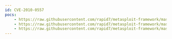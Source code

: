 ```yaml
---
id: CVE-2010-0557
pocs:
    - https://raw.githubusercontent.com/rapid7/metasploit-framework/master/modules/auxiliary/scanner/http/tomcat_mgr_login.rb
    - https://raw.githubusercontent.com/rapid7/metasploit-framework/master/modules/exploits/multi/http/tomcat_mgr_deploy.rb
    - https://raw.githubusercontent.com/rapid7/metasploit-framework/master/modules/exploits/multi/http/tomcat_mgr_upload.rb
---
```

